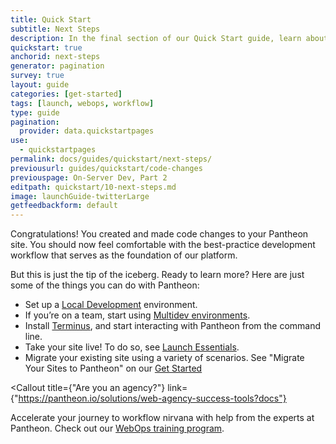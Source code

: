 ```yaml
---
title: Quick Start
subtitle: Next Steps
description: In the final section of our Quick Start guide, learn about common next steps for new Pantheon users.
quickstart: true
anchorid: next-steps
generator: pagination
survey: true
layout: guide
categories: [get-started]
tags: [launch, webops, workflow]
type: guide
pagination:
  provider: data.quickstartpages
use:
  - quickstartpages
permalink: docs/guides/quickstart/next-steps/
previousurl: guides/quickstart/code-changes
previouspage: On-Server Dev, Part 2
editpath: quickstart/10-next-steps.md
image: launchGuide-twitterLarge
getfeedbackform: default
---
```


Congratulations! You created and made code changes to your Pantheon site. You should now feel comfortable with the best-practice development workflow that serves as the foundation of our platform.

But this is just the tip of the iceberg. Ready to learn more? Here are just some of the things you can do with Pantheon:

- Set up a [Local Development](/local-development) environment.
- If you’re on a team, start using [Multidev environments](/guides/multidev).
- Install [Terminus](/terminus), and start interacting with Pantheon from the command line.
- Take your site live! To do so, see [Launch Essentials](/guides/launch).
- Migrate your existing site using a variety of scenarios. See "Migrate Your Sites to Pantheon" on our [Get Started](/get-started) 

<Callout
  title={"Are you an agency?"}
  link={"https://pantheon.io/solutions/web-agency-success-tools?docs"}
>

Accelerate your journey to workflow nirvana with help from the experts at
Pantheon. Check out our [WebOps training program](https://pantheon.io/solutions/web-agency-success-tools?docs).

</Callout>
